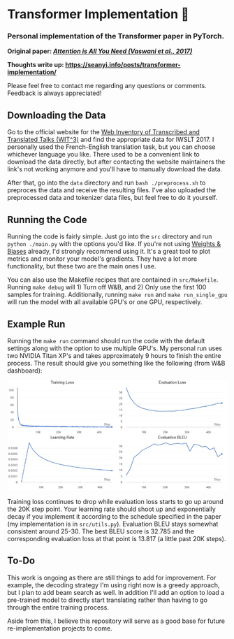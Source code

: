 # Transformer Implementation :car:

### Personal implementation of the Transformer paper in PyTorch.

**Original paper: [_Attention is All You Need (Vaswani et al., 2017)_](https://arxiv.org/pdf/1706.03762.pdf)**

**Thoughts write up: https://seanyi.info/posts/transformer-implementation/**

Please feel free to contact me regarding any questions or comments. Feedback is always appreciated!

## Downloading the Data

Go to the official website for the [Web Inventory of Transcribed and Translated Talks (WIT^3)](https://wit3.fbk.eu/) and find the appropriate data for IWSLT 2017. I personally used the French-English translation task, but you can choose whichever language you like. There used to be a convenient link to download the data directly, but after contacting the website maintainers the link's not working anymore and you'll have to manually download the data.

After that, go into the `data` directory and run `bash ./preprocess.sh` to preproces the data and receive the resulting files. I've also uploaded the preprocessed data and tokenizer data files, but feel free to do it yourself.

## Running the Code

Running the code is fairly simple. Just go into the `src` directory and run `python ./main.py` with the options you'd like. If you're not using [Weights & Biases](https://wandb.ai/) already, I'd strongly recommend using it. It's a great tool to plot metrics and monitor your model's gradients. They have a lot more functionality, but these two are the main ones I use.

You can also use the Makefile recipes that are contained in `src/Makefile`. Running `make debug` will 1) Turn off W&B, and 2) Only use the first 100 samples for training. Additionally, running `make run` and `make run_single_gpu` will run the model with all available GPU's or one GPU, respectively.

## Example Run

Running the `make run` command should run the code with the default settings along with the option to use multiple GPU's. My personal run uses two NVIDIA Titan XP's and takes approximately 9 hours to finish the entire process. The result should give you something like the following (from W&B dashboard):

<p align="center">
  <img src="https://github.com/seanswyi/transformer-implementation/blob/main/images/transformer_images.jpg?raw=true" alt="Run Results"/>
</p>

Training loss continues to drop while evaluation loss starts to go up around the 20K step point. Your learning rate should shoot up and exponentially decay if you implement it according to the schedule specified in the paper (my implementation is in `src/utils.py`). Evaluation BLEU stays somewhat consistent around 25-30. The best BLEU score is 32.785 and the corresponding evaluation loss at that point is 13.817 (a little past 20K steps).

## To-Do

This work is ongoing as there are still things to add for improvement. For example, the decoding strategy I'm using right now is a greedy approach, but I plan to add beam search as well. In addition I'll add an option to load a pre-trained model to directly start translating rather than having to go through the entire training process.

Aside from this, I believe this repository will serve as a good base for future re-implementation projects to come.

